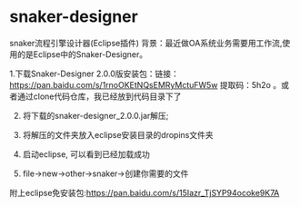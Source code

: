 # snaker-designer
snaker流程引擎设计器(Eclipse插件)
背景：最近做OA系统业务需要用工作流,使用的是Eclipse中的Snaker-Designer。

1.下载Snaker-Designer 2.0.0版安装包：链接：https://pan.baidu.com/s/1rnoOKEtNQsEMRyMctuFW5w  提取码：5h2o 。或者通过clone代码仓库，我已经放到代码目录下了

2. 将下载的snaker-designer_2.0.0.jar解压;

3. 将解压的文件夹放入eclipse安装目录的dropins文件夹

4. 启动eclipse, 可以看到已经加载成功

5. file->new->other->snaker->创建你需要的文件

附上eclipse免安装包:https://pan.baidu.com/s/15Iazr_TjSYP94ocoke9K7A
